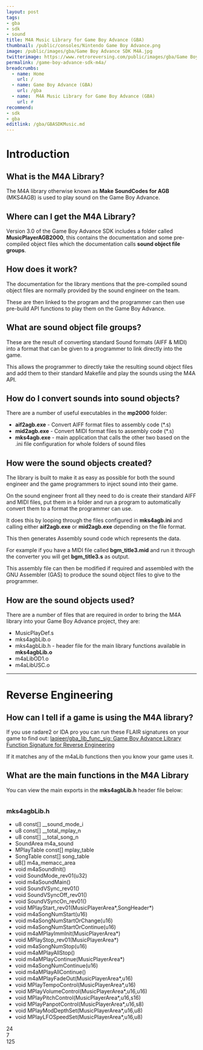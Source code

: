 ```yaml
---
layout: post
tags: 
- gba
- sdk
- sound
title: M4A Music Library for Game Boy Advance (GBA)
thumbnail: /public/consoles/Nintendo Game Boy Advance.png
image: /public/images/gba/Game Boy Advance SDK M4A.jpg
twitterimage: https://www.retroreversing.com/public/images/gba/Game Boy Advance SDK M4A.jpg
permalink: /game-boy-advance-sdk-m4a/
breadcrumbs:
  - name: Home
    url: /
  - name: Game Boy Advance (GBA)
    url: /gba
  - name:  M4A Music Library for Game Boy Advance (GBA)
    url: #
recommend: 
- sdk
- gba
editlink: /gba/GBASDKMusic.md
---
```


# Introduction

## What is the M4A Library?
The M4A library otherwise known as **Make SoundCodes for AGB** (MKS4AGB) is used to play sound on the Game Boy Advance.

## Where can I get the M4A Library?
Version 3.0 of the Game Boy Advance SDK includes a folder called **MusicPlayerAGB2000**, this contains the documentation and some pre-compiled  object files which the documentation calls **sound object file groups**. 

## How does it work?
The documentation for the library mentions that the pre-compiled sound object files are normally provided by the sound engineer on the team.

These are then linked to the program and the programmer can then use pre-build API functions to play them on the Game Boy Advance.

## What are sound object file groups?
These are the result of converting standard Sound formats (AIFF & MIDI) into a format that can be given to a programmer to link directly into the game.

This allows the programmer to directly take the resulting sound object files and add them to their standard Makefile and play the sounds using the M4A API.

## How do I convert sounds into sound objects?
There are a number of useful executables in the **mp2000** folder:
* **aif2agb.exe** - Convert AIFF format files to assembly code (\*.s)
* **mid2agb.exe** - Convert MIDI format files  to assembly code (\*.s)
* **mks4agb.exe** - main application that calls the other two based on the .ini file configuration for whole folders of sound files


## How were the sound objects created?
The library is built to make it as easy as possible for both the sound engineer and the game programmers to inject sound into their game.

On the sound engineer front all they need to do is create their standard AIFF and MIDI files, put them in a folder and run a program to automatically convert them to a format the programmer can use.

It does this by looping through the files configured in **mks4agb.ini** and calling either **aif2agb.exe** or **mid2agb.exe** depending on the file format.

This then generates Assembly sound code which represents the data.

For example if you have a MIDI file called **bgm_title3.mid** and run it through the converter you will get **bgm_title3.s** as output.

This assembly file can then be modified if required and assembled with the GNU Assembler (GAS) to produce the sound object files to give to the programmer.

## How are the sound objects used?
There are a number of files that are required in order to bring the M4A library into your Game Boy Advance project, they are:
* MusicPlayDef.s
* mks4agbLib.o
* mks4agbLib.h - header file for the main library functions available in **mks4agbLib.o**
* m4aLibOD1.o
* m4aLibUSC.o

---
# Reverse Engineering

## How can I tell if a game is using the M4A library?
If you use radare2 or IDA pro you can run these FLAIR signatures on your game to find out:
[laqieer/gba_lib_func_sig: Game Boy Advance Library Function Signature for Reverse Engineering](https://github.com/laqieer/gba_lib_func_sig)

If it matches any of the m4aLib functions then you know your game uses it.

## What are the main functions in the M4A Library
You can view the main exports in the **mks4agbLib.h** header file below:
<section class="rr-main-cards" style="justify-content: center">

<div class="rr-file-card">
  <img class="geopattern" data-title="mks4agbLib.h" />
  <div><h3>mks4agbLib.h</h3><ul>
    <li><span>u8 const[]</span> __sound_mode_i</li> 
    <li><span>u8 const[]</span> __total_mplay_n</li> 
    <li><span>u8 const[]</span> __total_song_n</li> 
    <li><span>SoundArea</span> m4a_sound</li> 
    <li><span>MPlayTable const[]</span> mplay_table</li> 
    <li><span>SongTable const[]</span> song_table</li> 
    <li><span>u8[]</span> m4a_memacc_area</li> 
    <li><span>void</span> m4aSoundInit<span class="rr-func-args">()</span></li> 
    <li><span>void</span> SoundMode_rev01<span class="rr-func-args">(u32)</span></li> 
    <li><span>void</span> m4aSoundMain<span class="rr-func-args">()</span></li> 
    <li><span>void</span> SoundVSync_rev01<span class="rr-func-args">()</span></li> 
    <li><span>void</span> SoundVSyncOff_rev01<span class="rr-func-args">()</span></li> 
    <li><span>void</span> SoundVSyncOn_rev01<span class="rr-func-args">()</span></li> 
    <li><span>void</span> MPlayStart_rev01<span class="rr-func-args">(MusicPlayerArea*,SongHeader*)</span></li> 
    <li><span>void</span> m4aSongNumStart<span class="rr-func-args">(u16)</span></li> 
    <li><span>void</span> m4aSongNumStartOrChange<span class="rr-func-args">(u16)</span></li> 
    <li><span>void</span> m4aSongNumStartOrContinue<span class="rr-func-args">(u16)</span></li> 
    <li><span>void</span> m4aMPlayImmInit<span class="rr-func-args">(MusicPlayerArea*)</span></li> 
    <li><span>void</span> MPlayStop_rev01<span class="rr-func-args">(MusicPlayerArea*)</span></li> 
    <li><span>void</span> m4aSongNumStop<span class="rr-func-args">(u16)</span></li> 
    <li><span>void</span> m4aMPlayAllStop<span class="rr-func-args">()</span></li> 
    <li><span>void</span> m4aMPlayContinue<span class="rr-func-args">(MusicPlayerArea*)</span></li> 
    <li><span>void</span> m4aSongNumContinue<span class="rr-func-args">(u16)</span></li> 
    <li><span>void</span> m4aMPlayAllContinue<span class="rr-func-args">()</span></li> 
    <li><span>void</span> m4aMPlayFadeOut<span class="rr-func-args">(MusicPlayerArea*,u16)</span></li> 
    <li><span>void</span> MPlayTempoControl<span class="rr-func-args">(MusicPlayerArea*,u16)</span></li> 
    <li><span>void</span> MPlayVolumeControl<span class="rr-func-args">(MusicPlayerArea*,u16,u16)</span></li> 
    <li><span>void</span> MPlayPitchControl<span class="rr-func-args">(MusicPlayerArea*,u16,s16)</span></li> 
    <li><span>void</span> MPlayPanpotControl<span class="rr-func-args">(MusicPlayerArea*,u16,s8)</span></li> 
    <li><span>void</span> MPlayModDepthSet<span class="rr-func-args">(MusicPlayerArea*,u16,u8)</span></li> 
    <li><span>void</span> MPlayLFOSpeedSet<span class="rr-func-args">(MusicPlayerArea*,u16,u8)</span></li> 
  </ul></div>
  <div class="rr-file-stats">    <div class="rr-file-stat rr-file-stats-functions">24</div>    <div class="rr-file-stat rr-file-stats-variables">7</div>    <div class="rr-file-stat rr-file-stats-lines">125</div>  </div>
</div>


</section>
